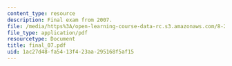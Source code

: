 ```yaml
---
content_type: resource
description: Final exam from 2007.
file: /media/https%3A/open-learning-course-data-rc.s3.amazonaws.com/8-251-string-theory-for-undergraduates-spring-2007/1ac27d48fa5413f423aa295168f5af15_final_07.pdf
file_type: application/pdf
resourcetype: Document
title: final_07.pdf
uid: 1ac27d48-fa54-13f4-23aa-295168f5af15
---
```

